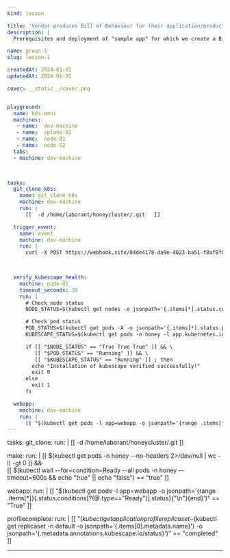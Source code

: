 ```yaml
---
kind: lesson

title: 'Vendor produces Bill of Behaviour for their application/product'
description: |
  Prerequisites and deployment of "sample app" for which we create a Bill of Behaviour

name: green-1
slug: lesson-1

createdAt: 2024-01-01
updatedAt: 2024-01-01

cover: __static__/cover.png


playground: 
  name: k8s-omni
  machines:
   - name:  dev-machine
   - name:  cplane-01
   - name:  node-01
   - name:  node-02
  tabs:
  - machine: dev-machine
  


tasks:
  git_clone_k8s:
    name: git_clone_k8s
    machine: dev-machine
    run: |
      [[  -d /home/laborant/honeycluster/.git   ]]

  trigger_event:
    name: event
    machine: dev-machine
    run: |
      curl -X POST https://webhook.site/84de4178-da9e-4023-ba51-f8af8f06a824 -H "Content-Type: application/json" -d '{"event": "markdown_loaded_bob_module_1" }'

  

  verify_kubescape_health:
    machine: node-01
    timeout_seconds: 30
    run: |
      # Check node status
      NODE_STATUS=$(kubectl get nodes -o jsonpath='{.items[*].status.conditions[?(@.type=="Ready")].status}')

      # Check pod status
      POD_STATUS=$(kubectl get pods -A -o jsonpath='{.items[*].status.phase}' | tr ' ' '\n' | sort | uniq)
      KUBESCAPE_STATUS=$(kubectl get pods -n honey -l app.kubernetes.io/instance=kubescape -o jsonpath='{.items[*].status.phase}' | tr ' ' '\n' | sort | uniq)

      if [[ "$NODE_STATUS" == "True True True" ]] && \
         [[ "$POD_STATUS" == "Running" ]] && \
         [[ "$KUBESCAPE_STATUS" == "Running" ]] ; then
        echo "Installation of kubescape verified successfully!"
        exit 0
      else
        exit 1
      fi

  webapp:
    machine: dev-machine
    run: |
      [[ "$(kubectl get pods -l app=webapp -o jsonpath='{range .items[*]}{.status.conditions[?(@.type=="Ready")].status}{"\n"}{end}')" == "True"  ]]
---
```


tasks:
  git_clone:
    run: |
      [[  -d /home/laborant/honeycluster/.git   ]]

  make:
    run: |
      [[ $(kubectl get pods -n honey --no-headers 2>/dev/null | wc -l) -gt 0 ]] && \
      [[ $(kubectl wait --for=condition=Ready --all pods -n honey --timeout=600s && echo "true" || echo "false") == "true" ]]

  webapp:
    run: |
      [[ "$(kubectl get pods -l app=webapp -o jsonpath='{range .items[*]}{.status.conditions[?(@.type=="Ready")].status}{"\n"}{end}')" == "True"  ]]
  
  profilecomplete:
    run: |
      [[ "$(kubectl get applicationprofile replicaset-$(kubectl get replicaset -n default -o jsonpath='{.items[0].metadata.name}') -o jsonpath='{.metadata.annotations.kubescape\.io/status}')" == "completed" ]]


---

<!--
  name: k8s-omni
  machines:
  - name: dev-machine
    resources:
      cpuCount: 2
      ramSize: "4Gi"
  - name:  cplane-01
    resources:
      cpuCount: 4
      ramSize: "4Gi"
  - name:  node-01
    resources:
      cpuCount: 2
      ramSize: "4Gi"
    
  tabs:
    - machine: dev-machine
    - machine: cplane-01
    - machine: node-01
    - kind: kexp
      machine: dev-machine
    - kind: terminal
      machine: dev-machine
    - kind: terminal
      machine: cplane-01
    - kind: terminal
      machine: node-01
--!>